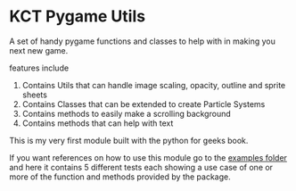 # KCT Pygame Utils

A set of handy pygame functions and classes to help with in making you next new game.

features include

1. Contains Utils that can handle image scaling, opacity, outline and sprite sheets
2. Contains Classes that can be extended to create Particle Systems
3. Contains methods to easily make a scrolling background
4. Contains methods that can help with text

This is my very first module built with the python for geeks book.

If you want references on how to use this module go to the [examples folder](https://github.com/KidCoderT/my_first_package/tree/master/kct_pygame_utils/examples) and here it contains 5 different tests each showing a use case of one or more of the function and methods provided by the package.

